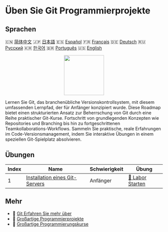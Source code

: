 # Üben Sie Git Programmierprojekte

## Sprachen

🇨🇳 [简体中文](README_zh.md) 🇯🇵 [日本語](README_ja.md) 🇪🇸 [Español](README_es.md) 🇫🇷 [Français](README_fr.md) 🇩🇪 [Deutsch](README_de.md) 🇷🇺 [Русский](README_ru.md) 🇰🇷 [한국어](README_ko.md) 🇧🇷 [Português](README_pt.md) 🇺🇸 [English](README.md) 

<div align="center">
<img width="128px" src="https://file.labex.io/path/mlkFQS0wjouP.png">
</div>

Lernen Sie Git, das branchenübliche Versionskontrollsystem, mit diesem umfassenden Lernpfad, der für Anfänger konzipiert wurde. Diese Roadmap bietet einen strukturierten Ansatz zur Beherrschung von Git durch eine Reihe praktischer Git-Kurse. Fortschritt von grundlegenden Konzepten wie Repositories und Branching bis hin zu fortgeschrittenen Teamkollaborations-Workflows. Sammeln Sie praktische, reale Erfahrungen im Code-Versionsmanagement, indem Sie interaktive Übungen in einem speziellen Git-Spielplatz absolvieren.

## Übungen

|   Index | Name                                                                                          | Schwierigkeit   | Übung                                                                           |
|---------|-----------------------------------------------------------------------------------------------|-----------------|---------------------------------------------------------------------------------|
|       1 | [Installation eines Git-Servers](https://labex.io/de/courses/project-installing-a-git-server) | Anfänger        | [🚀 Labor Starten](https://labex.io/de/courses/project-installing-a-git-server) |

## Mehr

- 🔗 [Git Erfahren Sie mehr über](https://labex.io/de/skilltrees/git)
- 🔗 [Großartige Programmierprojekte](https://github.com/labex-labs/awesome-programming-projects)
- 🔗 [Großartige Programmierungskurse](https://github.com/labex-labs/awesome-programming-courses)

